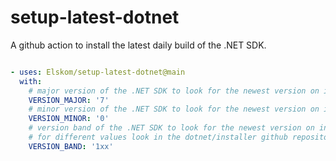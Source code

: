 # setup-latest-dotnet
A github action to install the latest daily build of the .NET SDK. 

```yml

- uses: Elskom/setup-latest-dotnet@main
  with:
    # major version of the .NET SDK to look for the newest version on in the feeds (optional, default is '7').
    VERSION_MAJOR: '7'
    # minor version of the .NET SDK to look for the newest version on in the feeds (optional, default is '0').
    VERSION_MINOR: '0'
    # version band of the .NET SDK to look for the newest version on in the feeds (optional, default is '1xx').
    # for different values look in the dotnet/installer github repository.
    VERSION_BAND: '1xx'
```
